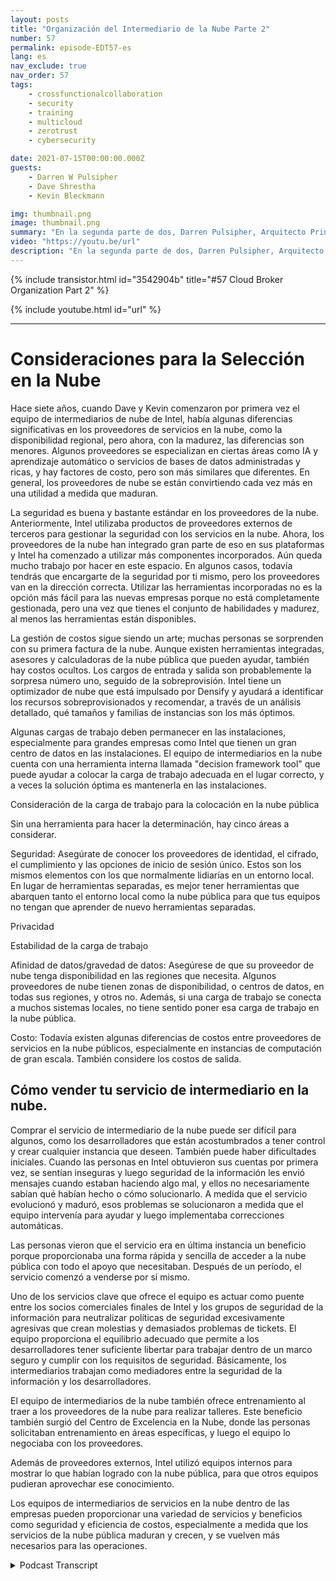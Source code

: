 ```yaml
---
layout: posts
title: "Organización del Intermediario de la Nube Parte 2"
number: 57
permalink: episode-EDT57-es
lang: es
nav_exclude: true
nav_order: 57
tags:
    - crossfunctionalcollaboration
    - security
    - training
    - multicloud
    - zerotrust
    - cybersecurity

date: 2021-07-15T00:00:00.000Z
guests:
    - Darren W Pulsipher
    - Dave Shrestha
    - Kevin Bleckmann

img: thumbnail.png
image: thumbnail.png
summary: "En la segunda parte de dos, Darren Pulsipher, Arquitecto Principal de Soluciones, y los Arquitectos de Soluciones en la Nube de Intel, Dave Shrestha y Kevin Bleckman, hablan sobre los beneficios y servicios de una organización de intermediación en la nube."
video: "https://youtu.be/url"
description: "En la segunda parte de dos, Darren Pulsipher, Arquitecto Principal de Soluciones, y los Arquitectos de Soluciones en la Nube de Intel, Dave Shrestha y Kevin Bleckman, hablan sobre los beneficios y servicios de una organización de intermediación en la nube."
---
```


<div>
{% include transistor.html id="3542904b" title="#57 Cloud Broker Organization Part 2" %}

{% include youtube.html id="url" %}
</div>

---

# Consideraciones para la Selección en la Nube

Hace siete años, cuando Dave y Kevin comenzaron por primera vez el equipo de intermediarios de nube de Intel, había algunas diferencias significativas en los proveedores de servicios en la nube, como la disponibilidad regional, pero ahora, con la madurez, las diferencias son menores. Algunos proveedores se especializan en ciertas áreas como IA y aprendizaje automático o servicios de bases de datos administradas y ricas, y hay factores de costo, pero son más similares que diferentes. En general, los proveedores de nube se están convirtiendo cada vez más en una utilidad a medida que maduran.

La seguridad es buena y bastante estándar en los proveedores de la nube. Anteriormente, Intel utilizaba productos de proveedores externos de terceros para gestionar la seguridad con los servicios en la nube. Ahora, los proveedores de la nube han integrado gran parte de eso en sus plataformas y Intel ha comenzado a utilizar más componentes incorporados. Aún queda mucho trabajo por hacer en este espacio. En algunos casos, todavía tendrás que encargarte de la seguridad por ti mismo, pero los proveedores van en la dirección correcta. Utilizar las herramientas incorporadas no es la opción más fácil para las nuevas empresas porque no está completamente gestionada, pero una vez que tienes el conjunto de habilidades y madurez, al menos las herramientas están disponibles.

La gestión de costos sigue siendo un arte; muchas personas se sorprenden con su primera factura de la nube. Aunque existen herramientas integradas, asesores y calculadoras de la nube pública que pueden ayudar, también hay costos ocultos. Los cargos de entrada y salida son probablemente la sorpresa número uno, seguido de la sobreprovisión. Intel tiene un optimizador de nube que está impulsado por Densify y ayudará a identificar los recursos sobreprovisionados y recomendar, a través de un análisis detallado, qué tamaños y familias de instancias son los más óptimos.

Algunas cargas de trabajo deben permanecer en las instalaciones, especialmente para grandes empresas como Intel que tienen un gran centro de datos en las instalaciones. El equipo de intermediarios en la nube cuenta con una herramienta interna llamada "decision framework tool" que puede ayudar a colocar la carga de trabajo adecuada en el lugar correcto, y a veces la solución óptima es mantenerla en las instalaciones.

Consideración de la carga de trabajo para la colocación en la nube pública

Sin una herramienta para hacer la determinación, hay cinco áreas a considerar.

Seguridad: Asegúrate de conocer los proveedores de identidad, el cifrado, el cumplimiento y las opciones de inicio de sesión único. Estos son los mismos elementos con los que normalmente lidiarías en un entorno local. En lugar de herramientas separadas, es mejor tener herramientas que abarquen tanto el entorno local como la nube pública para que tus equipos no tengan que aprender de nuevo herramientas separadas.

Privacidad

Estabilidad de la carga de trabajo

Afinidad de datos/gravedad de datos: Asegúrese de que su proveedor de nube tenga disponibilidad en las regiones que necesita. Algunos proveedores de nube tienen zonas de disponibilidad, o centros de datos, en todas sus regiones, y otros no. Además, si una carga de trabajo se conecta a muchos sistemas locales, no tiene sentido poner esa carga de trabajo en la nube pública.

Costo: Todavía existen algunas diferencias de costos entre proveedores de servicios en la nube públicos, especialmente en instancias de computación de gran escala. También considere los costos de salida.

## Cómo vender tu servicio de intermediario en la nube.

Comprar el servicio de intermediario de la nube puede ser difícil para algunos, como los desarrolladores que están acostumbrados a tener control y crear cualquier instancia que deseen. También puede haber dificultades iniciales. Cuando las personas en Intel obtuvieron sus cuentas por primera vez, se sentían inseguras y luego seguridad de la información les envió mensajes cuando estaban haciendo algo mal, y ellos no necesariamente sabían qué habían hecho o cómo solucionarlo. A medida que el servicio evolucionó y maduró, esos problemas se solucionaron a medida que el equipo intervenía para ayudar y luego implementaba correcciones automáticas.

Las personas vieron que el servicio era en última instancia un beneficio porque proporcionaba una forma rápida y sencilla de acceder a la nube pública con todo el apoyo que necesitaban. Después de un período, el servicio comenzó a venderse por sí mismo.

Uno de los servicios clave que ofrece el equipo es actuar como puente entre los socios comerciales finales de Intel y los grupos de seguridad de la información para neutralizar políticas de seguridad excesivamente agresivas que crean molestias y demasiados problemas de tickets. El equipo proporciona el equilibrio adecuado que permite a los desarrolladores tener suficiente libertar para trabajar dentro de un marco seguro y cumplir con los requisitos de seguridad. Básicamente, los intermediarios trabajan como mediadores entre la seguridad de la información y los desarrolladores.

El equipo de intermediarios de la nube también ofrece entrenamiento al traer a los proveedores de la nube para realizar talleres. Este beneficio también surgió del Centro de Excelencia en la Nube, donde las personas solicitaban entrenamiento en áreas específicas, y luego el equipo lo negociaba con los proveedores.

Además de proveedores externos, Intel utilizó equipos internos para mostrar lo que habían logrado con la nube pública, para que otros equipos pudieran aprovechar ese conocimiento.

Los equipos de intermediarios de servicios en la nube dentro de las empresas pueden proporcionar una variedad de servicios y beneficios como seguridad y eficiencia de costos, especialmente a medida que los servicios de la nube pública maduran y crecen, y se vuelven más necesarios para las operaciones.



<details>
<summary> Podcast Transcript </summary>

<p></p>

</details>
